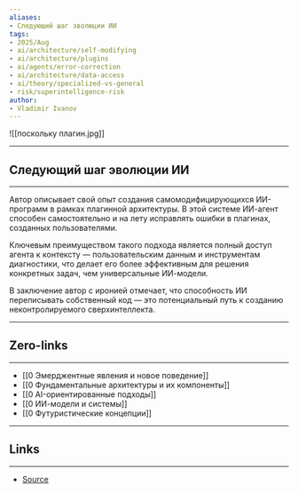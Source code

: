 ```yaml
---
aliases: 
- Следующий шаг эволюции ИИ
tags:
- 2025/Aug
- ai/architecture/self-modifying
- ai/architecture/plugins
- ai/agents/error-correction
- ai/architecture/data-access
- ai/theory/specialized-vs-general
- risk/superintelligence-risk
author:
- Vladimir Ivanov
---
```

![[поскольку плагин.jpg]]

-----
##  Следующий шаг эволюции ИИ 
-----
Автор описывает свой опыт создания самомодифицирующихся ИИ-программ в рамках плагинной архитектуры. В этой системе ИИ-агент способен самостоятельно и на лету исправлять ошибки в плагинах, созданных пользователями. 

Ключевым преимуществом такого подхода является полный доступ агента к контексту — пользовательским данным и инструментам диагностики, что делает его более эффективным для решения конкретных задач, чем универсальные ИИ-модели. 

В заключение автор с иронией отмечает, что способность ИИ переписывать собственный код — это потенциальный путь к созданию неконтролируемого сверхинтеллекта.

---
## Zero-links
---
- [[0 Эмерджентные явления и новое поведение]]
- [[0 Фундаментальные архитектуры и их компоненты]]
- [[0 AI-ориентированные подходы]]
- [[0 ИИ-модели и системы]]
- [[0 Футуристические концепции]]

---
## Links
---
- [Source](https://t.me/turboproject/2017)